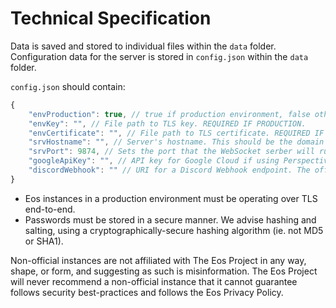 # Technical Specification

Data is saved and stored to individual files within the `data` folder. Configuration data for the server is stored in `config.json` within the `data` folder.

`config.json` should contain:

```javascript
{
    "envProduction": true, // true if production environment, false otherwise
    "envKey": "", // File path to TLS key. REQUIRED IF PRODUCTION.
    "envCertificate": "", // File path to TLS certificate. REQUIRED IF PRODUCTION.
    "srvHostname": "", // Server's hostname. This should be the domain name the server is running on. Used for security and URLs.
    "srvPort": 9874, // Sets the port that the WebSocket serber will run on. Modifying this will require changing the client to account for it.
    "googleApiKey": "", // API key for Google Cloud if using Perspective API. Not required.
    "discordWebhook": "" // URI for a Discord Webhook endpoint. The official Eos server uses Discord webhooks for notifying staff of reports; not needed on custom setups.
}
```

- Eos instances in a production environment must be operating over TLS end-to-end.
- Passwords must be stored in a secure manner. We advise hashing and salting, using a cryptographically-secure hashing algorithm (ie. not MD5 or SHA1).

Non-official instances are not affiliated with The Eos Project in any way, shape, or form, and suggesting as such is misinformation. The Eos Project will never recommend a non-official instance that it cannot guarantee follows security best-practices and follows the Eos Privacy Policy.